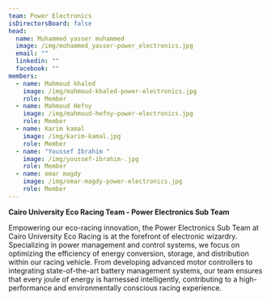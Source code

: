 ```yaml
---
team: Power Electronics
isDirectorsBoard: false
head:
  name: Muhammed yasser muhammed
  image: /img/mohammed_yasser-power_electronics.jpg
  email: ""
  linkedin: ""
  facebook: ""
members:
  - name: Mahmoud khaled
    image: /img/mahmoud-khaled-power-electronics.jpg
    role: Member
  - name: Mahmoud Hefny
    image: /img/mahmoud-hefny-power-electronics.jpg
    role: Member
  - name: Karim kamal
    image: /img/karim-kamal.jpg
    role: Member
  - name: "Youssef Ibrahim "
    image: /img/youssef-ibrahim-.jpg
    role: Member
  - name: omar magdy
    image: /img/omar-magdy-power-electronics.jpg
    role: Member
---
```

**Cairo University Eco Racing Team - Power Electronics Sub Team**

Empowering our eco-racing innovation, the Power Electronics Sub Team at Cairo University Eco Racing is at the forefront of electronic wizardry. Specializing in power management and control systems, we focus on optimizing the efficiency of energy conversion, storage, and distribution within our racing vehicle. From developing advanced motor controllers to integrating state-of-the-art battery management systems, our team ensures that every joule of energy is harnessed intelligently, contributing to a high-performance and environmentally conscious racing experience.